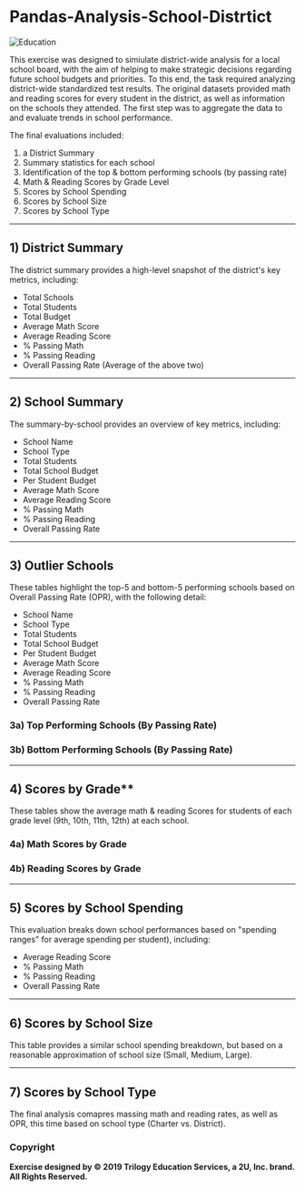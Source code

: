 # Pandas-Analysis-School-Distrtict

![Education](Images/ed_data_.png)

This exercise was designed to simiulate district-wide analysis for a local school board, with the aim of helping to make strategic decisions regarding future school budgets and priorities. To this end, the task required analyzing district-wide standardized test results. The original datasets provided math and reading scores for every student in the district, as well as information on the schools they attended. The first step was to aggregate the data to and evaluate trends in school performance.

The final evaluations included:
1. a District Summary
2. Summary statistics for each school
3. Identification of the top & bottom performing schools (by passing rate)
4. Math & Reading Scores by Grade Level
5. Scores by School Spending
6. Scores by School Size
7. Scores by School Type

-----
## 1) District Summary
The district summary provides a high-level snapshot of the district's key metrics, including:
* Total Schools
* Total Students
* Total Budget
* Average Math Score
* Average Reading Score
* % Passing Math
* % Passing Reading
* Overall Passing Rate (Average of the above two)

-----
## 2) School Summary
The summary-by-school provides an overview of key metrics, including:
* School Name
* School Type
* Total Students
* Total School Budget
* Per Student Budget
* Average Math Score
* Average Reading Score
* % Passing Math
* % Passing Reading
* Overall Passing Rate

-----
## 3) Outlier Schools
These tables highlight the top-5 and bottom-5 performing schools based on Overall Passing Rate (OPR), with the following detail:
* School Name
* School Type
* Total Students
* Total School Budget
* Per Student Budget
* Average Math Score
* Average Reading Score
* % Passing Math
* % Passing Reading
* Overall Passing Rate

### 3a) Top Performing Schools (By Passing Rate)

### 3b) Bottom Performing Schools (By Passing Rate)

-----
## 4) Scores by Grade\*\*
These tables show the average math & reading Scores for students of each grade level (9th, 10th, 11th, 12th) at each school.
### 4a) Math Scores by Grade

### 4b) Reading Scores by Grade

-----
## 5) Scores by School Spending
This evaluation breaks down school performances based on "spending ranges" for average spending per student), including:
  * Average Reading Score
  * % Passing Math
  * % Passing Reading
  * Overall Passing Rate

-----
## 6) Scores by School Size
This table provides a similar school spending breakdown, but based on a reasonable approximation of school size (Small, Medium, Large).

-----
## 7) Scores by School Type
The final analysis comapres massing math and reading rates, as well as OPR, this time based on school type (Charter vs. District).

### Copyright
**Exercise designed by © 2019 Trilogy Education Services, a 2U, Inc. brand. All Rights Reserved.**
